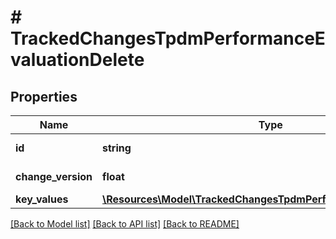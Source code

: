 # # TrackedChangesTpdmPerformanceEvaluationDelete

## Properties

Name | Type | Description | Notes
------------ | ------------- | ------------- | -------------
**id** | **string** | Resource identifier | [optional]
**change_version** | **float** | Change version | [optional]
**key_values** | [**\Resources\Model\TrackedChangesTpdmPerformanceEvaluationKey**](TrackedChangesTpdmPerformanceEvaluationKey.md) |  | [optional]

[[Back to Model list]](../../README.md#models) [[Back to API list]](../../README.md#endpoints) [[Back to README]](../../README.md)
